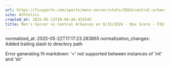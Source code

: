 ```yaml
---
url: https://fiusports.com/sports/mens-soccer/stats/2024/central-arkansas/boxscore/12520/
site: Athletics
crawled_at: 2025-05-13T10:04:44.432545
title: Men's Soccer vs Central Arkansas on 9/15/2024 - Box Score - FIU Athletics
---
```

normalized_at: 2025-05-22T17:17:23.283865
normalization_changes: Added trailing slash to directory path

Error generating fit markdown: '<' not supported between instances of 'int' and 'str'